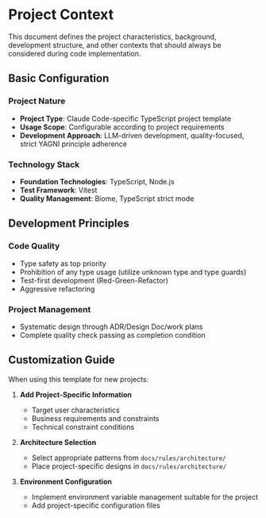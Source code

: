 # Project Context

This document defines the project characteristics, background, development structure, and other contexts that should always be considered during code implementation.

## Basic Configuration

### Project Nature
- **Project Type**: Claude Code-specific TypeScript project template
- **Usage Scope**: Configurable according to project requirements
- **Development Approach**: LLM-driven development, quality-focused, strict YAGNI principle adherence

### Technology Stack
- **Foundation Technologies**: TypeScript, Node.js
- **Test Framework**: Vitest
- **Quality Management**: Biome, TypeScript strict mode

## Development Principles

### Code Quality
- Type safety as top priority
- Prohibition of any type usage (utilize unknown type and type guards)
- Test-first development (Red-Green-Refactor)
- Aggressive refactoring

### Project Management
- Systematic design through ADR/Design Doc/work plans
- Complete quality check passing as completion condition

## Customization Guide

When using this template for new projects:

1. **Add Project-Specific Information**
   - Target user characteristics
   - Business requirements and constraints
   - Technical constraint conditions

2. **Architecture Selection**
   - Select appropriate patterns from `docs/rules/architecture/`
   - Place project-specific designs in `docs/rules/architecture/`

3. **Environment Configuration**
   - Implement environment variable management suitable for the project
   - Add project-specific configuration files